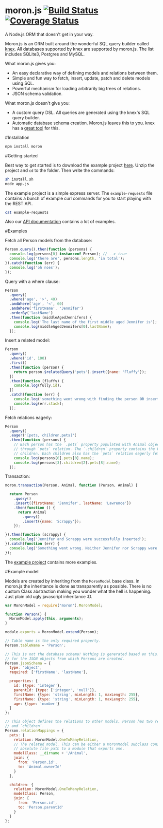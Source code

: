 # moron.js [![Build Status](https://travis-ci.org/Vincit/moron.js.svg?branch=master)](https://travis-ci.org/Vincit/moron.js) [![Coverage Status](https://coveralls.io/repos/Vincit/moron.js/badge.svg)](https://coveralls.io/r/Vincit/moron.js)
A Node.js ORM that doesn't get in your way.

Moron.js is an ORM built around the wonderful SQL query builder called [knex](http://knexjs.org). All databases
supported by knex are supported by moron.js. The list includes SQLite3, Postgres and MySQL.

What moron.js gives you:

 * An easy declarative way of defining models and relations between them.
 * Simple and fun way to fetch, insert, update, patch and delete models using SQL.
 * Powerful mechanism for loading arbitrarily big trees of relations.
 * JSON schema validation.

What moron.js doesn't give you:

 * A custom query DSL. All queries are generated using the knex's SQL query builder.
 * Automatic database schema creation. Moron.js leaves this to you. knex has a [great tool](http://knexjs.org/#Migrations) for this.

#Installation

```sh
npm install moron
```

#Getting started

Best way to get started is to download the example project [here](). Unzip the project and `cd` to the folder. Then
write the commands:

```sh
sh install.sh
node app.js
```

The example project is a simple express server. The `example-requests` file contains a bunch of example curl commands
for you to start playing with the REST API.

```sh
cat example-requests
```

Also our [API documentation](http://vincit.github.io/moron.js) contains a lot of examples.

#Examples

Fetch all Person models from the database:

```js
Person.query().then(function (persons) {
  console.log(persons[0] instanceof Person); // --> true
  console.log('there are', persons.length, 'in total');
}).catch(function (err) {
  console.log('oh noes');
});
```

Query with a where clause:

```js
Person
  .query()
  .where('age', '>', 40)
  .andWhere('age', '<', 60)
  .andWhere('firstName', 'Jennifer')
  .orderBy('lastName')
  .then(function (middleAgedJennifers) {
    console.log('The last name of the first middle aged Jennifer is');
    console.log(middleAgedJennifers[0].lastName);
  });
```

Insert a related model:

```js
Person
  .query()
  .where('id', 100)
  .first()
  .then(function (person) {
    return person.$relatedQuery('pets').insert({name: 'Fluffy'});
  })
  .then(function (fluffy) {
    console.log(fully.id);
  })
  .catch(function (err) {
    console.log('something went wrong with finding the person OR inserting the pet');
    console.log(err.stack);
  });
```

Fetch relations eagerly:

```js
Person
  .query()
  .eager('[pets, children.pets]')
  .then(function (persons) {
    // Each person has the `.pets` property populated with Animal objects related
    // through `pets` relation. The `.children` property contains the Person's
    // children. Each children also has the `pets` relation eagerly fetched.
    console.log(persons[0].pets[0].name);
    console.log(persons[3].children[2].pets[8].name);
  });
```

Transaction:

```js
moron.transaction(Person, Animal, function (Person, Animal) {

  return Person
    .query()
    .insert({firstName: 'Jennifer', lastName: 'Lawrence'})
    .then(function () {
      return Animal
        .query()
        .insert({name: 'Scrappy'});
    });

}).then(function (scrappy) {
  console.log('Jennifer and Scrappy were successfully inserted');
}).catch(function (err) {
  console.log('Something went wrong. Neither Jennifer nor Scrappy were inserted');
});
```

The [example project](#getting-started) contains more examples.

#Example model

Models are created by inheriting from the `MoronModel` base class. In moron.js the inheritance is done as transparently
as possible. There is no custom Class abstraction making you wonder what the hell is happening. Just plain old ugly
javascript inheritance :D.

```js
var MoronModel = require('moron').MoronModel;

function Person() {
  MoronModel.apply(this, arguments);
}

module.exports = MoronModel.extend(Person);

// Table name is the only required property.
Person.tableName = 'Person';

// This is not the database schema! Nothing is generated based on this. This a schema
// for the JSON objects from which Persons are created.
Person.jsonSchema = {
  type: 'object',
  required: ['firstName', 'lastName'],

  properties: {
    id: {type: 'integer'},
    parentId: {type: ['integer', 'null']},
    firstName: {type: 'string', minLength: 1, maxLength: 255},
    firstName: {type: 'string', minLength: 1, maxLength: 255},
    age: {type: 'number'}
  }
};

// This object defines the relations to other models. Person has two relations `pets`
// and `children`.
Person.relationMappings = {
  pets: {
    relation: MoronModel.OneToManyRelation,
    // The related model. This can be either a MoronModel subclass constructor or an
    // absolute file path to a module that exports one.
    modelClass: __dirname + '/Animal',
    join: {
      from: 'Person.id',
      to: 'Animal.ownerId'
    }
  },

  children: {
    relation: MoronModel.OneToManyRelation,
    modelClass: Person,
    join: {
      from: 'Person.id',
      to: 'Person.parentId'
    }
  }
};
```

